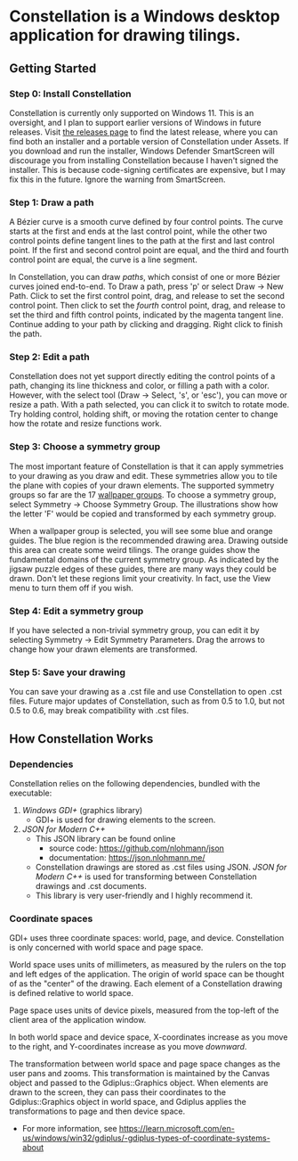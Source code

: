 # Constellation is a Windows desktop application for drawing tilings.

## Getting Started

### Step 0: Install Constellation
Constellation is currently only supported on Windows 11. This is
an oversight, and I plan to support earlier versions of Windows
in future releases. Visit [the releases page](https://github.com/liambohl/constellation/releases)
to find the latest release, where you can find both an installer
and a portable version of Constellation under Assets.
If you download and run the installer, Windows Defender
SmartScreen will discourage you from installing Constellation
because I haven't signed the installer. This is because
code-signing certificates are expensive, but I may fix this
in the future. Ignore the warning from SmartScreen.

### Step 1: Draw a path
A Bézier curve is a smooth curve defined by four control points.
The curve starts at the first and ends at the last control point,
while the other two control points define tangent lines to the path
at the first and last control point. If the first and second control
point are equal, and the third and fourth control point are equal,
the curve is a line segment.

In Constellation, you can draw *paths*, which consist of one or more
Bézier curves joined end-to-end.
To Draw a path, press 'p' or select Draw -> New Path.
Click to set the first control point, drag, and release to set the
second control point. Then click to set the *fourth* control point,
drag, and release to set the third and fifth control points,
indicated by the magenta tangent line. Continue adding to your path
by clicking and dragging. Right click to finish the path.

### Step 2: Edit a path
Constellation does not yet support directly editing the control
points of a path, changing its line thickness and color,
or filling a path with a color. However, with the select tool
(Draw -> Select, 's', or 'esc'), you can move or resize a path.
With a path selected, you can click it to switch to rotate mode.
Try holding control, holding shift, or moving the rotation center
to change how the rotate and resize functions work.

### Step 3: Choose a symmetry group
The most important feature of Constellation is that it can apply
symmetries to your drawing as you draw and edit. These symmetries
allow you to tile the plane with copies of your drawn elements.
The supported symmetry groups so far are the 17 [wallpaper groups](https://en.wikipedia.org/wiki/Wallpaper_group).
To choose a symmetry group, select Symmetry -> Choose Symmetry Group.
The illustrations show how the letter 'F' would be copied and
transformed by each symmetry group.

When a wallpaper group is selected, you will see some blue
and orange guides. The blue region is the recommended drawing area.
Drawing outside this area can create some weird tilings.
The orange guides show the fundamental domains
of the current symmetry group. As indicated by the jigsaw puzzle
edges of these guides, there are many ways they could be drawn.
Don't let these regions limit your creativity. In fact,
use the View menu to turn them off if you wish.

### Step 4: Edit a symmetry group
If you have selected a non-trivial symmetry group, you can edit it
by selecting Symmetry -> Edit Symmetry Parameters.
Drag the arrows to change how your drawn elements are transformed.

### Step 5: Save your drawing
You can save your drawing as a .cst file and use Constellation
to open .cst files. Future major updates of Constellation, such as
from 0.5 to 1.0, but not 0.5 to 0.6, may break compatibility
with .cst files.

## How Constellation Works

### Dependencies
Constellation relies on the following dependencies, bundled with the executable:

1. *Windows GDI+* (graphics library)
	- GDI+ is used for drawing elements to the screen.
2. *JSON for Modern C++*
	- This JSON library can be found online
		- source code: https://github.com/nlohmann/json
		- documentation: https://json.nlohmann.me/
	- Constellation drawings are stored as .cst files using JSON. *JSON for Modern C++* is used for
	transforming between Constellation drawings and .cst documents.
	- This library is very user-friendly and I highly recommend it.

### Coordinate spaces
GDI+ uses three coordinate spaces: world, page, and device.
Constellation is only concerned with world space and page space.

World space uses units of millimeters, as measured by the rulers on the top and left edges of the application.
The origin of world space can be thought of as the "center" of the drawing.
Each element of a Constellation drawing is defined relative to world space.

Page space uses units of device pixels, measured from the top-left of the client area of the application window.

In both world space and device space, X-coordinates increase as you move to the right,
and Y-coordinates increase as you move *downward*.

The transformation between world space and page space changes as the user pans and zooms.
This transformation is maintained by the Canvas object and passed to the Gdiplus\::Graphics object.
When elements are drawn to the screen, they can pass their coordinates to the Gdiplus\::Graphics object in world space,
and Gdiplus applies the transformations to page and then device space.

- For more information, see https://learn.microsoft.com/en-us/windows/win32/gdiplus/-gdiplus-types-of-coordinate-systems-about
